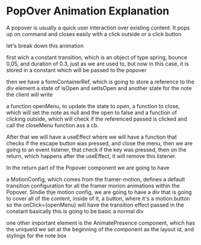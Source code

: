# PopOver Animation Explanation

A popover is usually a quick user interaction over existing content. It pops up on command and closes easily with a
click outside or a click button

let's break down this animation

first wich a constant transition, which is an object of type spring, bounce 0,05, and duration of 0.3, just as we are used
to, but now in this case, it is stored in a constant which will be passed to the popover

then we have a formContainerRef, which is going to store a reference to the div element
a state of isOpen and setIsOpen
and another state for the note the client will write

a function openMenu, to update the state to open, a function to close, which will set the note as null and the open to false
and a function of clicking outside, which will check if the referenced passed is clicked and call the closeMenu function
ass a cb.

After that we will have a useEffect where we will have a function that checks if the escape button was pressed, and
close the menu, then we are going to an event listener, that check if the key was pressed, then on the return, which happens
after the useEffect, it will remove this listener.

In the return part of the Popover component we are going to have

a MotionConfig, which comes from the framer-motion, defines a default transition configuration for all the framer morion animations
within the Popover. Sindie thje motion config, we are going to have a div that is going to cover all of the content, inside
of it, a button, where it's a motion.button so the onClick={openMenu} will have the transition effect passed in the constant
basically this is going to be basic a normal div

one other important element is the AnimatePresence component, which has the uniqueId we set at the beginning of the component
as the layout id, and stylings for the note box

